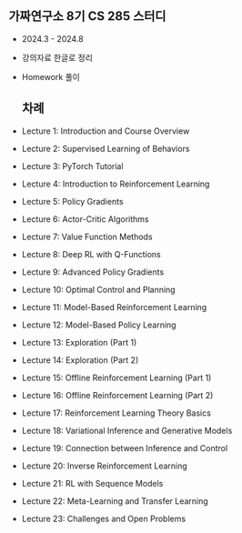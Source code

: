 ## 가짜연구소 8기 CS 285 스터디
- 2024.3 - 2024.8
- 강의자료 한글로 정리
- Homework 풀이

  ## 차례
- Lecture 1: Introduction and Course Overview
- Lecture 2: Supervised Learning of Behaviors
- Lecture 3: PyTorch Tutorial
- Lecture 4: Introduction to Reinforcement Learning
- Lecture 5: Policy Gradients
- Lecture 6: Actor-Critic Algorithms
- Lecture 7: Value Function Methods
- Lecture 8: Deep RL with Q-Functions
- Lecture 9: Advanced Policy Gradients
- Lecture 10: Optimal Control and Planning
- Lecture 11: Model-Based Reinforcement Learning
- Lecture 12: Model-Based Policy Learning
- Lecture 13: Exploration (Part 1)
- Lecture 14: Exploration (Part 2)
- Lecture 15: Offline Reinforcement Learning (Part 1)
- Lecture 16: Offline Reinforcement Learning (Part 2)
- Lecture 17: Reinforcement Learning Theory Basics
- Lecture 18: Variational Inference and Generative Models
- Lecture 19: Connection between Inference and Control
- Lecture 20: Inverse Reinforcement Learning
- Lecture 21: RL with Sequence Models
- Lecture 22: Meta-Learning and Transfer Learning
- Lecture 23: Challenges and Open Problems
